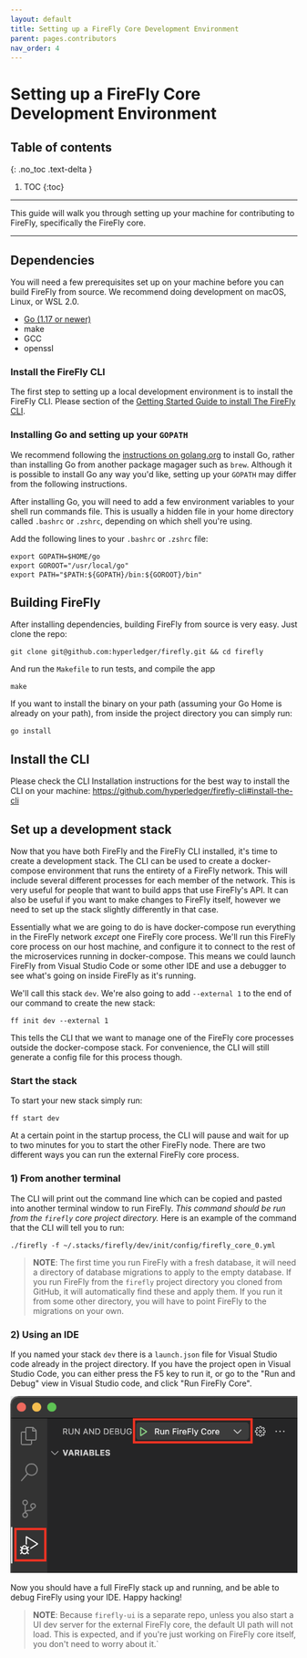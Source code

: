```yaml
---
layout: default
title: Setting up a FireFly Core Development Environment
parent: pages.contributors
nav_order: 4
---
```


# Setting up a FireFly Core Development Environment

## Table of contents
{: .no_toc .text-delta }

1. TOC
{:toc}

---

This guide will walk you through setting up your machine for contributing to FireFly, specifically the FireFly core.

---

## Dependencies

You will need a few prerequisites set up on your machine before you can build FireFly from source. We recommend doing development on macOS, Linux, or WSL 2.0.

- [Go (1.17 or newer)](https://golang.org/dl/)
- make
- GCC
- openssl

### Install the FireFly CLI

The first step to setting up a local development environment is to install the FireFly CLI. Please section of the [Getting Started Guide to install The FireFly CLI](../gettingstarted/firefly_cli.md).

### Installing Go and setting up your `GOPATH`

We recommend following the [instructions on golang.org](https://golang.org/doc/install) to install Go, rather than installing Go from another package magager such as `brew`. Although it is possible to install Go any way you'd like, setting up your `GOPATH` may differ from the following instructions.

After installing Go, you will need to add a few environment variables to your shell run commands file. This is usually a hidden file in your home directory called `.bashrc` or `.zshrc`, depending on which shell you're using.


Add the following lines to your `.bashrc` or `.zshrc` file:
```
export GOPATH=$HOME/go
export GOROOT="/usr/local/go"
export PATH="$PATH:${GOPATH}/bin:${GOROOT}/bin"
```

## Building FireFly

After installing dependencies, building FireFly from source is very easy. Just clone the repo:

```
git clone git@github.com:hyperledger/firefly.git && cd firefly
```

And run the `Makefile` to run tests, and compile the app

```
make
```

If you want to install the binary on your path (assuming your Go Home is already on your path), from inside the project directory you can simply run:

```
go install
```

## Install the CLI

Please check the CLI Installation instructions for the best way to install the CLI on your machine:
https://github.com/hyperledger/firefly-cli#install-the-cli

## Set up a development stack

Now that you have both FireFly and the FireFly CLI installed, it's time to create a development stack. The CLI can be used to create a docker-compose environment that runs the entirety of a FireFly network. This will include several different processes for each member of the network. This is very useful for people that want to build apps that use FireFly's API. It can also be useful if you want to make changes to FireFly itself, however we need to set up the stack slightly differently in that case.

Essentially what we are going to do is have docker-compose run everything in the FireFly network _except_ one FireFly core process. We'll run this FireFly core process on our host machine, and configure it to connect to the rest of the microservices running in docker-compose. This means we could launch FireFly from Visual Studio Code or some other IDE and use a debugger to see what's going on inside FireFly as it's running.

We'll call this stack `dev`. We're also going to add `--external 1` to the end of our command to create the new stack:

```
ff init dev --external 1
```

This tells the CLI that we want to manage one of the FireFly core processes outside the docker-compose stack. For convenience, the CLI will still generate a config file for this process though.

### Start the stack

To start your new stack simply run:

```
ff start dev
```

At a certain point in the startup process, the CLI will pause and wait for up to two minutes for you to start the other FireFly node. There are two different ways you can run the external FireFly core process.

### 1) From another terminal
The CLI will print out the command line which can be copied and pasted into another terminal window to run FireFly. *This command should be run from the `firefly` core project directory.* Here is an example of the command that the CLI will tell you to run:

```
./firefly -f ~/.stacks/firefly/dev/init/config/firefly_core_0.yml
```

> **NOTE**: The first time you run FireFly with a fresh database, it will need a directory of database migrations to apply to the empty database. If you run FireFly from the `firefly` project directory you cloned from GitHub, it will automatically find these and apply them. If you run it from some other directory, you will have to point FireFly to the migrations on your own.


### 2) Using an IDE

If you named your stack `dev` there is a `launch.json` file for Visual Studio code already in the project directory. If you have the project open in Visual Studio Code, you can either press the F5 key to run it, or go to the "Run and Debug" view in Visual Studio code, and click "Run FireFly Core". 

![Launch config](../images/launch_config.png "Launch config")

Now you should have a full FireFly stack up and running, and be able to debug FireFly using your IDE. Happy hacking!


> **NOTE**: Because `firefly-ui` is a separate repo, unless you also start a UI dev server for the external FireFly core, the default UI path will not load. This is expected, and if you're just working on FireFly core itself, you don't need to worry about it.`